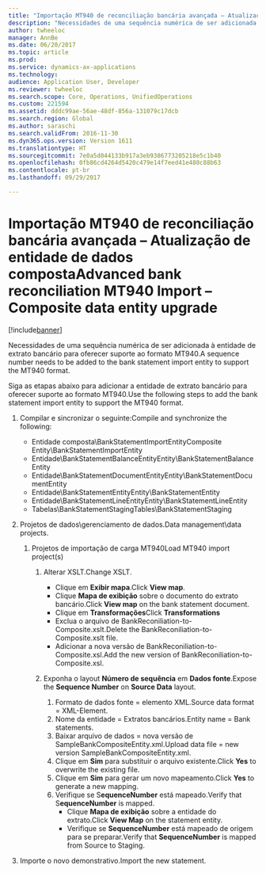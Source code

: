 ```yaml
---
title: "Importação MT940 de reconciliação bancária avançada – Atualização de entidade de dados composta"
description: "Necessidades de uma sequência numérica de ser adicionada à entidade de extrato bancário para oferecer suporte ao formato MT940."
author: twheeloc
manager: AnnBe
ms.date: 06/20/2017
ms.topic: article
ms.prod: 
ms.service: dynamics-ax-applications
ms.technology: 
audience: Application User, Developer
ms.reviewer: twheeloc
ms.search.scope: Core, Operations, UnifiedOperations
ms.custom: 221594
ms.assetid: dddc99ae-56ae-48df-856a-131079c17dcb
ms.search.region: Global
ms.author: saraschi
ms.search.validFrom: 2016-11-30
ms.dyn365.ops.version: Version 1611
ms.translationtype: HT
ms.sourcegitcommit: 7e0a5d044133b917a3eb9386773205218e5c1b40
ms.openlocfilehash: 0fb86cd4264d5420c479e14f7eed41e480c88b63
ms.contentlocale: pt-br
ms.lasthandoff: 09/29/2017

---
```


# <a name="advanced-bank-reconciliation-mt940-import--composite-data-entity-upgrade"></a><span data-ttu-id="a73b4-103">Importação MT940 de reconciliação bancária avançada – Atualização de entidade de dados composta</span><span class="sxs-lookup"><span data-stu-id="a73b4-103">Advanced bank reconciliation MT940 Import – Composite data entity upgrade</span></span>

[!include[banner](../includes/banner.md)]


<span data-ttu-id="a73b4-104">Necessidades de uma sequência numérica de ser adicionada à entidade de extrato bancário para oferecer suporte ao formato MT940.</span><span class="sxs-lookup"><span data-stu-id="a73b4-104">A sequence number needs to be added to the bank statement import entity to support the MT940 format.</span></span> 

<span data-ttu-id="a73b4-105">Siga as etapas abaixo para adicionar a entidade de extrato bancário para oferecer suporte ao formato MT940.</span><span class="sxs-lookup"><span data-stu-id="a73b4-105">Use the following steps to add the bank statement import entity to support the MT940 format.</span></span>

1.  <span data-ttu-id="a73b4-106">Compilar e sincronizar o seguinte:</span><span class="sxs-lookup"><span data-stu-id="a73b4-106">Compile and synchronize the following:</span></span>
    -   <span data-ttu-id="a73b4-107">Entidade composta\\BankStatementImportEntity</span><span class="sxs-lookup"><span data-stu-id="a73b4-107">Composite Entity\\BankStatementImportEntity</span></span>
    -   <span data-ttu-id="a73b4-108">Entidade\\BankStatementBalanceEntity</span><span class="sxs-lookup"><span data-stu-id="a73b4-108">Entity\\BankStatementBalanceEntity</span></span>
    -   <span data-ttu-id="a73b4-109">Entidade\\BankStatementDocumentEntity</span><span class="sxs-lookup"><span data-stu-id="a73b4-109">Entity\\BankStatementDocumentEntity</span></span>
    -   <span data-ttu-id="a73b4-110">Entidade\\BankStatementEntity</span><span class="sxs-lookup"><span data-stu-id="a73b4-110">Entity\\BankStatementEntity</span></span>
    -   <span data-ttu-id="a73b4-111">Entidade\\BankStatementLineEntity</span><span class="sxs-lookup"><span data-stu-id="a73b4-111">Entity\\BankStatementLineEntity</span></span>
    -   <span data-ttu-id="a73b4-112">Tabelas\\BankStatementStaging</span><span class="sxs-lookup"><span data-stu-id="a73b4-112">Tables\\BankStatementStaging</span></span>

2.  <span data-ttu-id="a73b4-113">Projetos de dados\\gerenciamento de dados.</span><span class="sxs-lookup"><span data-stu-id="a73b4-113">Data management\\data projects.</span></span>
    1.  <span data-ttu-id="a73b4-114">Projetos de importação de carga MT940</span><span class="sxs-lookup"><span data-stu-id="a73b4-114">Load MT940 import project(s)</span></span>
        1.  <span data-ttu-id="a73b4-115">Alterar XSLT.</span><span class="sxs-lookup"><span data-stu-id="a73b4-115">Change XSLT.</span></span>
            -   <span data-ttu-id="a73b4-116">Clique em **Exibir mapa**.</span><span class="sxs-lookup"><span data-stu-id="a73b4-116">Click **View map**.</span></span>
            -   <span data-ttu-id="a73b4-117">Clique **Mapa de exibição** sobre o documento do extrato bancário.</span><span class="sxs-lookup"><span data-stu-id="a73b4-117">Click **View map** on the bank statement document.</span></span>
            -   <span data-ttu-id="a73b4-118">Clique em **Transformações**</span><span class="sxs-lookup"><span data-stu-id="a73b4-118">Click **Transformations**</span></span>
            -   <span data-ttu-id="a73b4-119">Exclua o arquivo de BankReconiliation-to-Composite.xslt.</span><span class="sxs-lookup"><span data-stu-id="a73b4-119">Delete the BankReconiliation-to-Composite.xslt file.</span></span>
            -   <span data-ttu-id="a73b4-120">Adicionar a nova versão de BankReconiliation-to-Composite.xsl.</span><span class="sxs-lookup"><span data-stu-id="a73b4-120">Add the new version of BankReconiliation-to-Composite.xsl.</span></span>

        2.  <span data-ttu-id="a73b4-121">Exponha o layout **Número de sequência** em **Dados fonte**.</span><span class="sxs-lookup"><span data-stu-id="a73b4-121">Expose the **Sequence Number** on **Source Data** layout.</span></span>
            1.  <span data-ttu-id="a73b4-122">Formato de dados fonte = elemento XML.</span><span class="sxs-lookup"><span data-stu-id="a73b4-122">Source data format = XML-Element.</span></span>
            2.  <span data-ttu-id="a73b4-123">Nome da entidade = Extratos bancários.</span><span class="sxs-lookup"><span data-stu-id="a73b4-123">Entity name = Bank statements.</span></span>
            3.  <span data-ttu-id="a73b4-124">Baixar arquivo de dados = nova versão de SampleBankCompositeEntity.xml.</span><span class="sxs-lookup"><span data-stu-id="a73b4-124">Upload data file = new version SampleBankCompositeEntity.xml.</span></span>
            4.  <span data-ttu-id="a73b4-125">Clique em **Sim** para substituir o arquivo existente.</span><span class="sxs-lookup"><span data-stu-id="a73b4-125">Click **Yes** to overwrite the existing file.</span></span>
            5.  <span data-ttu-id="a73b4-126">Clique em **Sim** para gerar um novo mapeamento.</span><span class="sxs-lookup"><span data-stu-id="a73b4-126">Click **Yes** to generate a new mapping.</span></span>
            6.  <span data-ttu-id="a73b4-127">Verifique se S**equenceNumber** está mapeado.</span><span class="sxs-lookup"><span data-stu-id="a73b4-127">Verify that S**equenceNumber** is mapped.</span></span>
                -   <span data-ttu-id="a73b4-128">Clique **Mapa de exibição** sobre a entidade do extrato.</span><span class="sxs-lookup"><span data-stu-id="a73b4-128">Click **View Map** on the statement entity.</span></span>
                -   <span data-ttu-id="a73b4-129">Verifique se **SequenceNumber** está mapeado de origem para se preparar.</span><span class="sxs-lookup"><span data-stu-id="a73b4-129">Verify that **SequenceNumber** is mapped from Source to Staging.</span></span>

3.  <span data-ttu-id="a73b4-130">Importe o novo demonstrativo.</span><span class="sxs-lookup"><span data-stu-id="a73b4-130">Import the new statement.</span></span>





